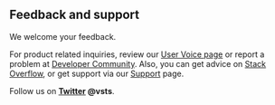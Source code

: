<a id="provide-feedback"></a>
## Feedback and support  

We welcome your feedback. 

For product related inquiries, review our [User Voice page](https://visualstudio.uservoice.com/forums/330519-team-services) or report a problem at [Developer Community](https://developercommunity.visualstudio.com/spaces/21/index.html). Also, you can get advice on [Stack Overflow](https://stackoverflow.com/questions/tagged/vs-team-services), or get support via our [Support](https://www.visualstudio.com/team-services/support/) page.

Follow us on **[Twitter](https://twitter.com/vsts) @vsts**. 
